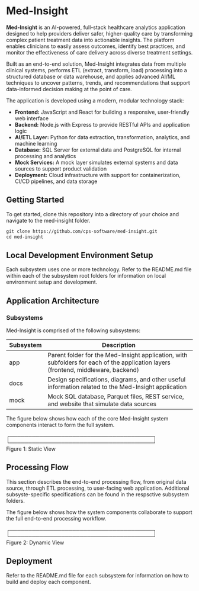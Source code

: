 # Med-Insight
**Med-Insight** is an AI-powered, full-stack healthcare analytics application designed to help providers deliver safer, higher-quality care by transforming complex patient treatment data into actionable insights. The platform enables clinicians to easily assess outcomes, identify best practices, and monitor the effectiveness of care delivery across diverse treatment settings.

Built as an end-to-end solution, Med-Insight integrates data from multiple clinical systems, performs ETL (extract, transform, load) processing into a structured database or data warehouse, and applies advanced AI/ML techniques to uncover patterns, trends, and recommendations that support data-informed decision making at the point of care.

The application is developed using a modern, modular technology stack:

* **Frontend:** JavaScript and React for building a responsive, user-friendly web interface
* **Backend:** Node.js with Express to provide RESTful APIs and application logic
* **AI/ETL Layer:** Python for data extraction, transformation, analytics, and machine learning
* **Database:** SQL Server for external data and PostgreSQL for internal processing and analytics
* **Mock Services:** A mock layer simulates external systems and data sources to support product validation
* **Deployment:** Cloud infrastructure with support for containerization, CI/CD pipelines, and data storage

## Getting Started
To get started, clone this repository into a directory of your choice and navigate to the med-insight folder.

```txt
git clone https://github.com/cps-software/med-insight.git  
cd med-insight  
```

## Local Development Environment Setup
Each subsystem uses one or more technology. Refer to the README.md file within each of the subsystem root folders for information on local environment setup and development.  

## Application Architecture
### Subsystems
Med-Insight is comprised of the following subsystems:  

| Subsystem   | Description |
| ----------- | ----------- |
| app         | Parent folder for the Med-Insight application, with subfolders for each of the application layers (frontend, middleware, backend) |
| docs        | Design specifications, diagrams, and other useful information related to the Med-Insight application |
| mock        | Mock SQL database, Parquet files, REST service, and website that simulate data sources |

The figure below shows how each of the core Med-Insight system components interact to form the full system.  

┌───────────────────────────────────────┐  
└───────────────────────────────────────┘  
Figure 1: Static View

## Processing Flow
This section describes the end-to-end processing flow, from original data source, through ETL processing, to user-facing web application. Additional subsyste-specific specifications can be found in the respsctive subsystem folders.

The figure below shows how the system components collaborate to support the full end-to-end processing workflow.

┌───────────────────────────────────────┐  
└───────────────────────────────────────┘  
Figure 2: Dynamic View

## Deployment
Refer to the README.md file for each subsystem for information on how to build and deploy each component.  
